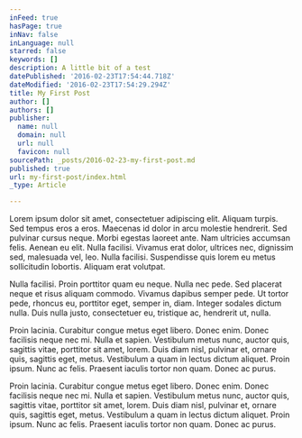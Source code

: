 ```yaml
---
inFeed: true
hasPage: true
inNav: false
inLanguage: null
starred: false
keywords: []
description: A little bit of a test
datePublished: '2016-02-23T17:54:44.718Z'
dateModified: '2016-02-23T17:54:29.294Z'
title: My First Post
author: []
authors: []
publisher:
  name: null
  domain: null
  url: null
  favicon: null
sourcePath: _posts/2016-02-23-my-first-post.md
published: true
url: my-first-post/index.html
_type: Article

---
```

Lorem ipsum dolor sit amet, consectetuer adipiscing elit. Aliquam turpis. Sed tempus eros a eros. Maecenas id dolor in arcu molestie hendrerit. Sed pulvinar cursus neque. Morbi egestas laoreet ante. Nam ultricies accumsan felis. Aenean eu elit. Nulla facilisi. Vivamus erat dolor, ultrices nec, dignissim sed, malesuada vel, leo. Nulla facilisi. Suspendisse quis lorem eu metus sollicitudin lobortis. Aliquam erat volutpat.

Nulla facilisi. Proin porttitor quam eu neque. Nulla nec pede. Sed placerat neque et risus aliquam commodo. Vivamus dapibus semper pede. Ut tortor pede, rhoncus eu, porttitor eget, semper in, diam. Integer sodales dictum nulla. Duis nulla justo, consectetuer eu, tristique ac, hendrerit ut, nulla. 

Proin lacinia. Curabitur congue metus eget libero. Donec enim. Donec facilisis neque nec mi. Nulla et sapien. Vestibulum metus nunc, auctor quis, sagittis vitae, porttitor sit amet, lorem. Duis diam nisl, pulvinar et, ornare quis, sagittis eget, metus. Vestibulum a quam in lectus dictum aliquet. Proin ipsum. Nunc ac felis. Praesent iaculis tortor non quam. Donec ac purus.

Proin lacinia. Curabitur congue metus eget libero. Donec enim. Donec facilisis neque nec mi. Nulla et sapien. Vestibulum metus nunc, auctor quis, sagittis vitae, porttitor sit amet, lorem. Duis diam nisl, pulvinar et, ornare quis, sagittis eget, metus. Vestibulum a quam in lectus dictum aliquet. Proin ipsum. Nunc ac felis. Praesent iaculis tortor non quam. Donec ac purus.